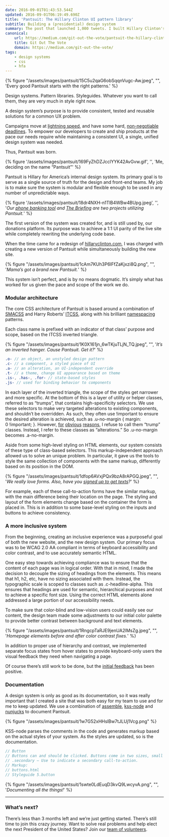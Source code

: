 ```yaml
---
date: 2016-09-01T01:43:53.544Z
updated: 2016-09-01T06:19:49.690Z
title: 'Pantsuit: The Hillary Clinton UI pattern library'
subtitle: Building a (presidential) design system
summary: The post that launched 1,000 tweets. I built Hillary Clinton's design system, and this is how I did it.
canonical:
    url: https://medium.com/git-out-the-vote/pantsuit-the-hillary-clinton-ui-pattern-library-238e9bf06b54#.ea178qdel
    title: Git Out The Vote
    domain: https://medium.com/git-out-the-vote/
tags:
    - design systems
    - css
    - hfa
---
```


{% figure "/assets/images/pantsuit/15C5u2qaG6obSqqnVugc-Aw.jpeg", "", 'Every good Pantsuit starts with the right patterns.' %}

Design systems. Pattern libraries. Styleguides. Whatever you want to call them, they are very much in style right now.

A design system’s purpose is to provide consistent, tested and reusable solutions for a common UX problem.

Campaigns move at [lightning speed](https://medium.com/git-out-the-vote/building-applications-at-campaign-speed-281e802360c2#.u789ixvnz), and have some hard, [non-negotiable deadlines](https://days.to/election-day-in-us/2016). To empower our developers to create and ship products at the pace our needs require while maintaining a consistent UI, a single, unified design system was needed.

Thus, Pantsuit was born.

{% figure '/assets/images/pantsuit/169FyZhDZJcclYYK42AvGvw.gif', '', 'Me, deciding on the name “Pantsuit”' %}

Pantsuit is Hillary for America’s internal design system. Its primary goal is to serve as a single source of truth for the design and front-end teams. My job is to make sure the system is modular and flexible enough to be used in any number of unpredictable ways.

{% figure '/assets/images/pantsuit/18dr4NXH-n1TlB4WBw4BUpg.jpeg', '', '_Our_ [_phone banking tool_](https://www.hillaryclinton.com/calls/) _and_ [_The Briefing_](https://www.hillaryclinton.com/briefing/) _are two projects utilizing Pantsuit._' %}

The first version of the system was created for, and is still used by, our donations platform. Its purpose was to achieve a 1:1 UI parity of the live site while completely rewriting the underlying code base.

When the time came for a redesign of [hillaryclinton.com](http://www.hillaryclinton.com), I was charged with creating a new version of Pantsuit while simultaneously building the new site.

{% figure "/assets/images/pantsuit/1cAm7KUh3P6lFfZaKjxzi8Q.png", "", '_Mama’s got a brand new Pantsuit._' %}

This system isn’t perfect, and is by no means dogmatic. It’s simply what has worked for us given the pace and scope of the work we do.

### Modular architecture

The core CSS architecture of Pantsuit is based around a combination of [SMACSS](http://smacss.com) and Harry Roberts’ [ITCSS](http://www.creativebloq.com/web-design/manage-large-scale-web-projects-new-css-architecture-itcss-41514731), along with his brilliant [namespacing](http://csswizardry.com/2015/03/more-transparent-ui-code-with-namespaces/) patterns.

Each class name is prefixed with an indicator of that class’ purpose and scope, based on the ITCSS inverted triangle.

{% figure "/assets/images/pantsuit/1K0X161jn_6wTKjuTLjN_TQ.jpeg", "", '_It’s an inverted hanger. Cause Pantsuit. Get it?_' %}

```scss
.o- // an object, an unstyled design pattern
.c- // a component, a styled piece of UI
.a- // an alteration, an UI-independent override
.t- // a theme, change UI appearance based on theme
.is-, .has-, .for- // state-based styles
.js- // used for binding behavior to components
```

In each layer of the inverted triangle, the scope of the styles get narrower and more specific. At the bottom of this is a layer of utility or helper classes, referred to as “trumps”, that contains high-specificity selectors. We use these selectors to make very targeted alterations to existing components, and shouldn’t be overridden. As such, they often use !important to ensure the desired alteration is achieved, such as .u-no-margin { margin: 0 !important; }. However, [for](https://www.hillaryclinton.com/feed/how-many-ways-can-the-nations-newspapers-declare-donald-trump-unfit-to-be-commander-in-chief/) [obvious](https://www.hillaryclinton.com/feed/5-questions-every-voter-should-ask-about-donald-trumps-bizarre-relationship-with-russia/) [reasons](https://www.hillaryclinton.com/feed/theres-a-reason-why-white-supremacists-like-donald-trump/), I refuse to call them “trump” classes. Instead, I refer to these classes as “alterations.” So .u-no-margin becomes .a-no-margin.

Aside from some high-level styling on HTML elements, our system consists of these type of class-based selectors. This markup-independent approach allowed us to solve an unique problem. In particular, it gave us the tools to style the same collection of components with the same markup, differently based on its position in the DOM.

{% figure "/assets/images/pantsuit/1dfop6AVxjPQx9bzA8rAPGQ.jpeg", "", '_We really love forms. Also, have you_ [_signed up to get texts_](https://www.hillaryclinton.com/forms/texts-from-hillary/)_?_' %}

For example, each of these call-to-action forms have the similar markup, with the main difference being their location on the page. The styling and layout of the form elements change based on the container the form is placed in. This is in addition to some base-level styling on the inputs and buttons to achieve consistency.

### A more inclusive system

From the beginning, creating an inclusive experience was a purposeful goal of both the new website, and the new design system. Our primary focus was to be WCAG 2.0 AA compliant in terms of keyboard accessibility and color contrast, and to use accurately semantic HTML.

One easy step towards achieving compliance was to ensure that the content of each page was in logical order. With that in mind, I made the decision to decouple the sizing of headings from the elements. This means that h1, h2, etc, have no sizing associated with them. Instead, the typographic scale is scoped to classes such as .c-headline-alpha. This ensures that headings are used for semantic, hierarchical purposes and not to achieve a specific font size. Using the correct HTML elements alone addressed a large portion of our accessibility needs.

To make sure that color-blind and low-vision users could easily see our content, the design team made some adjustments to our initial color palette to provide better contrast between background and text elements.

{% figure "/assets/images/pantsuit/1RngcpTaRJE9jenUA2lMsZg.jpeg", "", '_Homepage elements before and after color contrast fixes._' %}

In addition to proper use of hierarchy and contrast, we implemented separate focus states from hover states to provide keyboard-only users the visual feedback they need when navigating a page.

Of course there’s still work to be done, but the [initial feedback](https://www.lullabot.com/articles/auditing-presidential-websites-for-accessibility) has been positive.

### Documentation

A design system is only as good as its documentation, so it was really important that I created a site that was both easy for my team to use and for me to keep updated. We use a combination of [assemble](https://github.com/assemble/assemble), [kss-node](https://github.com/kss-node/kss-node) and [nunjucks](https://github.com/mozilla/nunjucks) to document Pantsuit.

{% figure "/assets/images/pantsuit/1w7G52xHHslBw7tJLUj1Vcg.png" %}

KSS-node parses the comments in the code and generates markup based on the actual styles of your system. As the styles are updated, so is the documentation.

```scss
// Button
// Buttons can and should be clicked. Buttons come in two sizes, small and large. To create a large button, add a class of \`c-button-large\`. To create a link that looks like a button, add the \`c-button-link\` class.
// .secondary — Use to indicate a secondary call-to-action.
// Markup:
// buttons.html
// Styleguide 5.button
```

{% figure "/assets/images/pantsuit/1swte0LdEuqD3kvQ9LwcyvA.png", "", '_Documenting all the things!_' %}

---

### What’s next?

There’s less than 3 months left and we’re just getting started. There’s still time to join this crazy journey. Want to solve real problems and help elect the next President of the United States? Join our [team of volunteers](https://devprogress.us/).
